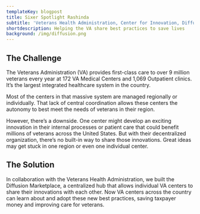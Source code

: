 ```yaml
---
templateKey: blogpost
title: Sixer Spotlight Rashinda
subtitle: 'Veterans Health Administration, Center for Innovation, Diffusion of Excellence'
shortdescription: Helping the VA share best practices to save lives
background: /img/diffusion.png
---
```

## The Challenge

The Veterans Administration (VA) provides first-class care to over 9 million veterans every year at 172 VA Medical Centers and 1,069 Outpatient clinics. It’s the largest integrated healthcare system in the country. 

Most of the centers in that massive system are managed regionally or individually. That lack of central coordination allows these centers the autonomy to best meet the needs of veterans in their region. 

However, there’s a downside. One center might develop an exciting innovation in their internal processes or patient care that could benefit millions of veterans across the United States. But with their decentralized organization, there’s no built-in way to share those innovations. Great ideas may get stuck in one region or even one individual center.

## The Solution

In collaboration with the Veterans Health Administration, we built the Diffusion Marketplace, a centralized hub that allows individual VA centers to share their innovations with each other. Now VA centers across the country can learn about and adopt these new best practices, saving taxpayer money and improving care for veterans.

